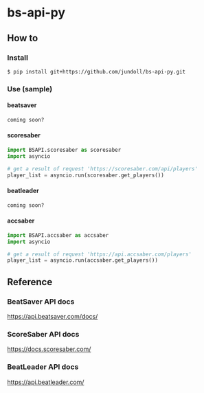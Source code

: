 # bs-api-py

## How to
### Install
```console
$ pip install git+https://github.com/jundoll/bs-api-py.git
```

### Use (sample)
#### beatsaver
```python
coming soon?
```

<!-- 
import BSAPI.beatsaver as beatsaver
import asyncio
-->

#### scoresaber
```python
import BSAPI.scoresaber as scoresaber
import asyncio

# get a result of request 'https://scoresaber.com/api/players'
player_list = asyncio.run(scoresaber.get_players())
```

#### beatleader
```python
coming soon?
```

<!-- 
import BSAPI.beatleader as beatleader
import asyncio
-->

#### accsaber
```python
import BSAPI.accsaber as accsaber
import asyncio

# get a result of request 'https://api.accsaber.com/players'
player_list = asyncio.run(accsaber.get_players())
```

## Reference
### BeatSaver API docs
https://api.beatsaver.com/docs/

### ScoreSaber API docs
https://docs.scoresaber.com/

### BeatLeader API docs
https://api.beatleader.com/

<!--
### AccSaber github
https://github.com/accsaber
-->